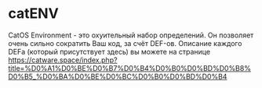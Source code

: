 # catENV
CatOS Environment - это охуительный набор определений.
Он позволяет очень сильно сократить Ваш код, за счёт DEF-ов. 
Описание каждого DEFа (который присутствует здесь) вы можете на странице https://catware.space/index.php?title=%D0%A1%D0%BE%D0%B7%D0%B4%D0%B0%D0%BD%D0%B8%D0%B5_%D0%BA%D0%BE%D0%BC%D0%B0%D0%BD%D0%B4
